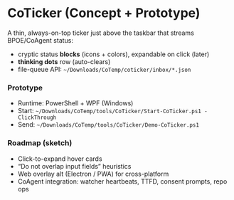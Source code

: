 <!-- status: stub; target: 150+ words -->
<!-- status: stub; target: 150+ words -->
# CoTicker (Concept + Prototype)
A thin, always-on-top ticker just above the taskbar that streams BPOE/CoAgent status:
- cryptic status **blocks** (icons + colors), expandable on click (later)
- **thinking dots** row (auto-clears)
- file-queue API: `~/Downloads/CoTemp/coticker/inbox/*.json`

### Prototype
- Runtime: PowerShell + WPF (Windows)
- Start: `~/Downloads/CoTemp/tools/CoTicker/Start-CoTicker.ps1 -ClickThrough`
- Send:  `~/Downloads/CoTemp/tools/CoTicker/Demo-CoTicker.ps1`

### Roadmap (sketch)
- Click-to-expand hover cards
- “Do not overlap input fields” heuristics
- Web overlay alt (Electron / PWA) for cross-platform
- CoAgent integration: watcher heartbeats, TTFD, consent prompts, repo ops


